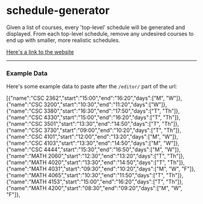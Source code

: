 # schedule-generator
Given a list of courses, every 'top-level' schedule will be generated and displayed.
From each top-level schedule, remove any undesired courses to end up with smaller, more realistic schedules.

[Here's a link to the website](https://zyrrus.pythonanywhere.com/)

---

### Example Data
Here's some example data to paste after the `/editor/` part of the url:  

[{"name":"CSC 2362","start":"15:00","end":"16:20","days":["M", "W"]},{"name":"CSC 3200","start":"10:30","end":"11:20","days":["W"]},{"name":"CSC 3380","start":"16:30","end":"17:50","days":["T", "Th"]},{"name":"CSC 4330","start":"15:00","end":"16:20","days":["T", "Th"]},{"name":"CSC 3501","start":"13:30","end":"14:50","days":["T", "Th"]},{"name":"CSC 3730","start":"09:00","end":"10:20","days":["T", "Th"]},{"name":"CSC 4101","start":"12:00","end":"13:20","days":["M", "W"]},{"name":"CSC 4103","start":"13:30","end":"14:50","days":["M", "W"]},{"name":"CSC 4444","start":"15:30","end":"16:50","days":["M", "W"]},{"name":"MATH 2060","start":"12:30","end":"13:20","days":["T", "Th"]},{"name":"MATH 4020","start":"13:30","end":"14:50","days":["T", "Th"]},{"name":"MATH 4031","start":"09:30","end":"10:20","days":["M", "W", "F"]},{"name":"MATH 4065","start":"10:30","end":"11:50","days":["T", "Th"]},{"name":"MATH 4153","start":"15:00","end":"16:20","days":["T", "Th"]},{"name":"MATH 4200","start":"08:30","end":"09:20","days":["M", "W", "F"]},
